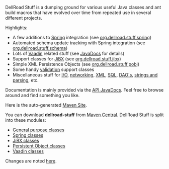 DellRoad Stuff is a dumping ground for various useful Java classes and ant build macros that have evolved over time from repeated use in several different projects.

Highlights:
  * A few additions to [Spring](http://www.springframework.org/) integration (see [org.dellroad.stuff.spring](http://archiecobbs.github.io/dellroad-stuff/site/apidocs/index.html?org/dellroad/stuff/spring/package-summary.html))
  * Automated schema update tracking with Spring integration (see [org.dellroad.stuff.schema](http://archiecobbs.github.io/dellroad-stuff/site/apidocs/index.html?org/dellroad/stuff/schema/package-summary.html))
  * Lots of [Vaadin](http://vaadin.com) related stuff (see [JavaDocs](http://archiecobbs.github.io/dellroad-stuff/site/apidocs/index.html) for details)
  * Support classes for [JiBX](http://jibx.sourceforge.net/) (see [org.dellroad.stuff.jibx](http://archiecobbs.github.io/dellroad-stuff/site/apidocs/index.html?org/dellroad/stuff/jibx/package-summary.html))
  * Simple XML Persistence Objects (see [org.dellroad.stuff.pobj](http://archiecobbs.github.io/dellroad-stuff/site/apidocs/index.html?org/dellroad/stuff/pobj/package-summary.html))
  * Some handy [validation](http://archiecobbs.github.io/dellroad-stuff/site/apidocs/index.html?org/dellroad/stuff/validation/package-summary.html) support classes
  * Miscellaneous stuff for [I/O](http://archiecobbs.github.io/dellroad-stuff/site/apidocs/index.html?org/dellroad/stuff/io/package-summary.html), [networking](http://archiecobbs.github.io/dellroad-stuff/site/apidocs/index.html?org/dellroad/stuff/net/package-summary.html), [XML](http://archiecobbs.github.io/dellroad-stuff/site/apidocs/index.html?org/dellroad/stuff/xml/package-summary.html), [SQL](http://archiecobbs.github.io/dellroad-stuff/site/apidocs/index.html?org/dellroad/stuff/sql/package-summary.html), [DAO's](http://archiecobbs.github.io/dellroad-stuff/site/apidocs/index.html?org/dellroad/stuff/dao/package-summary.html), [strings and parsing](http://archiecobbs.github.io/dellroad-stuff/site/apidocs/index.html?org/dellroad/stuff/string/package-summary.html), etc.

Documentation is mainly provided via the [API JavaDocs](http://archiecobbs.github.io/dellroad-stuff/site/apidocs/index.html). Feel free to browse around and find something you like.

Here is the auto-generated [Maven Site](http://archiecobbs.github.io/dellroad-stuff/site/index.html).

You can download **dellroad-stuff** from [Maven Central](http://search.maven.org/#search|ga|1|g%3Aorg.dellroad%20AND%20a%3Adellroad-stuff*). DellRoad Stuff is split into these modules:

* [General purpose classes](http://archiecobbs.github.io/dellroad-stuff/site/apidocs/index.html)
* [Spring classes](http://archiecobbs.github.io/dellroad-stuff/site/apidocs/index.html?org/dellroad/stuff/spring/package-summary.html)
* [JiBX classes](http://archiecobbs.github.io/dellroad-stuff/site/apidocs/index.html?org/dellroad/stuff/jibx/package-summary.html)
* [Persistent Object classes](http://archiecobbs.github.io/dellroad-stuff/site/apidocs/index.html?org/dellroad/stuff/pobj/package-summary.html)
* [Vaadin classes](http://archiecobbs.github.io/dellroad-stuff/site/apidocs/index.html?org/dellroad/stuff/vaadin23/field/package-summary.html)

Changes are noted [here](https://github.com/archiecobbs/dellroad-stuff/blob/master/CHANGES.txt).
